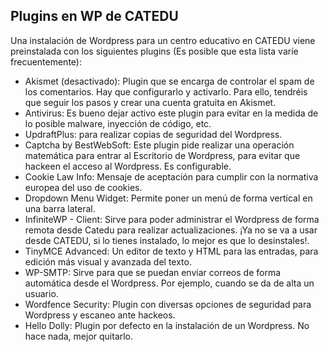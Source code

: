## Plugins en WP de CATEDU

Una instalación de Wordpress para un centro educativo en CATEDU viene preinstalada con los siguientes plugins \(Es posible que esta lista varíe frecuentemente\):

* Akismet \(desactivado\): Plugin que se encarga de controlar el spam de los comentarios. Hay que configurarlo y activarlo. Para ello, tendréis que seguir los pasos y crear una cuenta gratuita en Akismet.
* Antivirus: Es bueno dejar activo este plugin para evitar en la medida de lo posible malware, inyección de código, etc.
* UpdraftPlus: para realizar copias de seguridad del Wordpress.
* Captcha by BestWebSoft: Este plugin pide realizar una operación matemática para entrar al Escritorio de Wordpress, para evitar que hackeen el acceso al Wordpress. Es configurable.
* Cookie Law Info: Mensaje de aceptación para cumplir con la normativa europea del uso de cookies.
* Dropdown Menu Widget: Permite poner un menú de forma vertical en una barra lateral.
* InfiniteWP - Client: Sirve para poder administrar el Wordpress de forma remota desde Catedu para realizar actualizaciones. ¡Ya no se va a usar desde CATEDU, si lo tienes instalado, lo mejor es que lo desinstales!.
* TinyMCE Advanced: Un editor de texto y HTML para las entradas, para edición más visual y avanzada del texto.
* WP-SMTP: Sirve para que se puedan enviar correos de forma automática desde el Wordpress. Por ejemplo, cuando se da de alta un usuario.
* Wordfence Security: Plugin con diversas opciones de seguridad para Wordpress y escaneo ante hackeos.
* Hello Dolly: Plugin por defecto en la instalación de un Wordpress. No hace nada, mejor quitarlo. 



